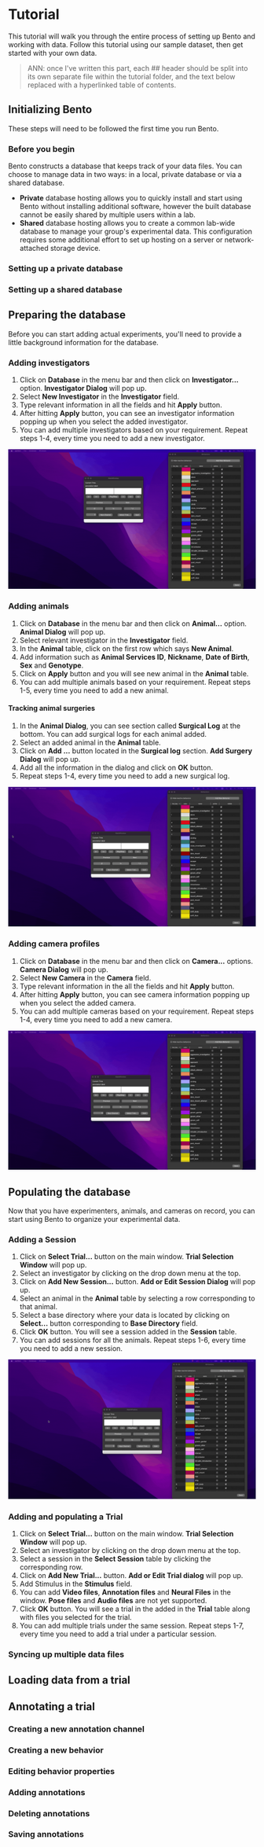 # Tutorial
This tutorial will walk you through the entire process of setting up Bento and working with data. Follow this tutorial using our sample dataset, then get started with your own data.

> ANN: once I've written this part, each ## header should be split into its own separate file within the tutorial folder, and the text below replaced with a hyperlinked table of contents.

## Initializing Bento
These steps will need to be followed the first time you run Bento.

### Before you begin
Bento constructs a database that keeps track of your data files. You can choose to manage data in two ways: in a local, private database or via a shared database.

- **Private** database hosting allows you to quickly install and start using Bento without installing additional software, however the built database cannot be easily shared by multiple users within a lab.
- **Shared** database hosting allows you to create a common lab-wide database to manage your group's experimental data. This configuration requires some additional effort to set up hosting on a server or network-attached storage device.

### Setting up a private database

### Setting up a shared database

## Preparing the database
Before you can start adding actual experiments, you'll need to provide a little background information for the database.

### Adding investigators

1. Click on **Database** in the menu bar and then click on **Investigator...** option. **Investigator Dialog** will pop up.
2. Select **New Investigator** in the **Investigator** field.
3. Type relevant information in all the fields and hit **Apply** button.
4. After hitting **Apply** button, you can see an investigator information popping up when you select the added investigator.
5. You can add multiple investigators based on your requirement. Repeat steps 1-4, every time you need to add a new investigator.

![alt-text](_gifs/adding_investigator.gif)

### Adding animals

1. Click on **Database** in the menu bar and then click on **Animal...** option. **Animal Dialog** will pop up.
2. Select relevant investigator in the **Investigator** field.
3. In the **Animal** table, click on the first row which says **New Animal**.
4. Add information such as **Animal Services ID**, **Nickname**, **Date of Birth**, **Sex** and **Genotype**.
5. Click on **Apply** button and you will see new animal in the **Animal** table.
6. You can add multiple animals based on your requirement. Repeat steps 1-5, every time you need to add a new animal.

#### Tracking animal surgeries

1. In the **Animal Dialog**, you can see section called **Surgical Log** at the bottom. You can add surgical logs for each animal added. 
2. Select an added animal in the **Animal** table.
3. Click on **Add ...** button located in the **Surgical log** section. **Add Surgery Dialog** will pop up.
4. Add all the information in the dialog and click on **OK** button.
5. Repeat steps 1-4, every time you need to add a new surgical log.

![alt-text](_gifs/adding_animals_and_surgery_logs.gif)

### Adding camera profiles

1. Click on **Database** in the menu bar and then click on **Camera...** options. **Camera Dialog** will pop up.
2. Select **New Camera** in the **Camera** field.
3. Type relevant information in the all the fields and hit **Apply** button.
4. After hitting **Apply** button, you can see camera information popping up when you select the added camera.
5. You can add multiple cameras based on your requirement. Repeat steps 1-4, every time you need to add a new camera.

![alt-text](_gifs/adding_camera.gif)


## Populating the database
Now that you have experimenters, animals, and cameras on record, you can start using Bento to organize your experimental data.

### Adding a Session

1. Click on **Select Trial...** button on the main window. **Trial Selection Window** will pop up.
2. Select an investigator by clicking on the drop down menu at the top.
3. Click on **Add New Session...** button. **Add or Edit Session Dialog** will pop up.
4. Select an animal in the **Animal** table by selecting a row corresponding to that animal.
5. Select a base directory where your data is located by clicking on **Select...** button corresponding to **Base Directory** field.
6. Click **OK** button. You will see a session added in the **Session** table.
7. You can add sessions for all the animals. Repeat steps 1-6, every time you need to add a new session.

![alt-text](_gifs/adding_session.gif)

### Adding and populating a Trial

1. Click on **Select Trial...** button on the main window. **Trial Selection Window** will pop up.
2. Select an investigator by clicking on the drop down menu at the top.
3. Select a session in the **Select Session** table by clicking the corresponding row.
4. Click on **Add New Trial...** button. **Add or Edit Trial dialog** will pop up.
5. Add Stimulus in the **Stimulus** field.
6. You can add **Video files**, **Annotation files** and **Neural Files** in the window. **Pose files** and **Audio files** are not yet supported.
7. Click **OK** button. You will see a trial in the added in the **Trial** table along with files you selected for the trial.
7. You can add multiple trials under the same session. Repeat steps 1-7, every time you need to add a trial under a particular session.


### Syncing up multiple data files

## Loading data from a trial

## Annotating a trial

### Creating a new annotation channel

### Creating a new behavior

### Editing behavior properties

### Adding annotations

### Deleting annotations

### Saving annotations
